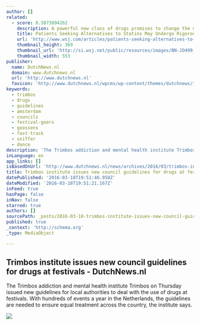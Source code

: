 ```yaml
---
author: []
related:
  - score: 0.5073894262
    description: A powerful new class of drugs promises to change the management of heart disease for high-risk patients who struggle to get their cholesterol levels under control-a group that numbers in the millions. But only some of them are likely to get the new medicines. The new drugs are expensive.
    title: Patients Seeking Alternatives to Statins May Undergo Rigorous Vetting
    url: 'http://www.wsj.com/articles/patients-seeking-alternatives-to-statins-may-undergo-rigorous-vetting-1438029636'
    thumbnail_height: 369
    thumbnail_url: 'http://si.wsj.net/public/resources/images/BN-JO499_0727HE_G_20150727110822.jpg'
    thumbnail_width: 553
publisher:
  name: DutchNews.nl
  domain: www.dutchnews.nl
  url: 'http://www.dutchnews.nl'
  favicon: 'http://www.dutchnews.nl/wpcms/wp-content/themes/dutchnews/img/device-icons/favicon.png'
keywords:
  - trimbos
  - drugs
  - guidelines
  - amsterdam
  - councils
  - festival-goers
  - goossens
  - fast-track
  - sniffer
  - dance
description: 'The Trimbos addiction and mental health institute Trimbos on Thursday issued new guidelines for local authorities to deal with the use of drugs at festivals. With hundreds of events a year in the Netherlands, the guidelines are needed to ensure equal treatment across the country, the institute says.'
inLanguage: en
app_links: []
isBasedOnUrl: 'http://www.dutchnews.nl/news/archives/2016/03/trimbos-institute-issues-new-council-guidelines-for-drugs-at-festivals/'
title: Trimbos institute issues new council guidelines for drugs at festivals - DutchNews.nl
datePublished: '2016-03-18T19:51:46.958Z'
dateModified: '2016-03-18T19:51:21.167Z'
inFeed: true
hasPage: false
inNav: false
starred: true
authors: []
sourcePath: _posts/2016-03-18-trimbos-institute-issues-new-council-guidelines-for-drugs-at.md
published: true
_context: 'http://schema.org'
_type: MediaObject

---
```

<article style=""><h1>Trimbos institute issues new council guidelines for drugs at festivals - DutchNews.nl</h1><p>The Trimbos addiction and mental health institute Trimbos on Thursday issued new guidelines for local authorities to deal with the use of drugs at festivals. With hundreds of events a year in the Netherlands, the guidelines are needed to ensure equal treatment across the country, the institute says.</p><img src="http://www.dutchnews.nl/wpcms/wp-content/uploads/2015/05/pills.jpg" /></article>